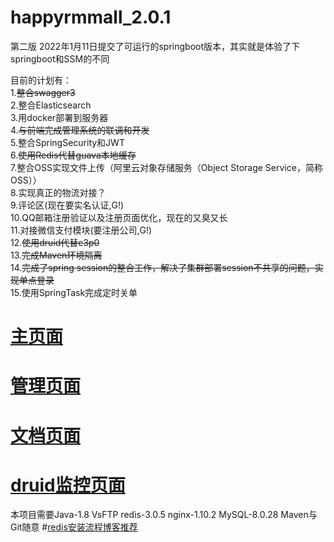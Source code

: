 # happyrmmall_2.0.1
第二版
2022年1月11日提交了可运行的springboot版本，其实就是体验了下springboot和SSM的不同

目前的计划有：  
  1.~~整合swagger3~~  
  2.整合Elasticsearch  
  3.用docker部署到服务器  
  4.~~与前端完成管理系统的联调和开发~~  
  5.整合SpringSecurity和JWT  
  6.~~使用Redis代替guava本地缓存~~  
  7.整合OSS实现文件上传（阿里云对象存储服务（Object Storage Service，简称 OSS））  
  8.实现真正的物流对接？  
  9.评论区(现在要实名认证,G!)  
  10.QQ邮箱注册验证以及注册页面优化，现在的又臭又长  
  11.对接微信支付模块(要注册公司,G!)  
  12.~~使用druid代替c3p0~~  
  13.~~完成Maven环境隔离~~  
  14.~~完成了spring session的整合工作，解决了集群部署session不共享的问题，实现单点登录~~  
  15.使用SpringTask完成定时关单


# [主页面](http://www.happyrmmall.cn/)   
# [管理页面](http://admin.happyrmmall.cn)  
# [文档页面](http://document.happyrmmall.cn/swagger-ui/index.html)  
# [druid监控页面](http://druid.happyrmmall.cn/) 

本项目需要Java-1.8 VsFTP redis-3.0.5 nginx-1.10.2 MySQL-8.0.28 Maven与Git随意
#[redis安装流程博客推荐](https://www.cnblogs.com/jiangcong/p/15449452.html)